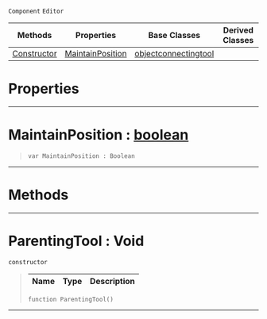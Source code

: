  `Component` `Editor`



|Methods|Properties|Base Classes|Derived Classes|
|---|---|---|---|
|[ Constructor](https://github.com/ArendDanielek/ZeroDocsTest/blob/master/code_reference/class_reference/parentingtool.markdown#parentingtool-void)|[ MaintainPosition](https://github.com/ArendDanielek/ZeroDocsTest/blob/master/code_reference/class_reference/parentingtool.markdown#maintainposition-zero-en)|[objectconnectingtool](https://github.com/ArendDanielek/ZeroDocsTest/blob/master/code_reference/class_reference/objectconnectingtool.markdown)| |


 #  Properties


---  
 #  MaintainPosition : [boolean](https://github.com/ArendDanielek/ZeroDocsTest/blob/master/code_reference/zilch_base_types/boolean.markdown)

> 
> ``` lang=cpp, name=Zilch
> var MaintainPosition : Boolean


---  
 #  Methods


---  
 #  ParentingTool : Void

 `constructor`

> 
> |Name|Type|Description|
> |---|---|---|
> ``` lang=cpp, name=Zilch
> function ParentingTool()
> ``` 


---  
 
  
  
  
  
  
  
  

 